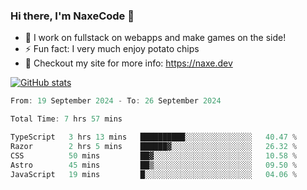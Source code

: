 ### Hi there, I'm NaxeCode 👋
- 🔭 I work on fullstack on webapps and make games on the side!
- ⚡ Fun fact: I very much enjoy potato chips
- 🔋 Checkout my site for more info: https://naxe.dev

[![GitHub stats](https://github-readme-stats.vercel.app/api?username=naxecode&theme=onedark)](https://naxe.dev)

<!--START_SECTION:waka-->

```csharp
From: 19 September 2024 - To: 26 September 2024

Total Time: 7 hrs 57 mins

TypeScript   3 hrs 13 mins   ██████████░░░░░░░░░░░░░░░   40.47 %
Razor        2 hrs 5 mins    ██████▓░░░░░░░░░░░░░░░░░░   26.32 %
CSS          50 mins         ██▓░░░░░░░░░░░░░░░░░░░░░░   10.58 %
Astro        45 mins         ██▒░░░░░░░░░░░░░░░░░░░░░░   09.50 %
JavaScript   19 mins         █░░░░░░░░░░░░░░░░░░░░░░░░   04.06 %
```

<!--END_SECTION:waka-->



<!--
**NaxeCode/NaxeCode** is a ✨ _special_ ✨ repository because its `README.md` (this file) appears on your GitHub profile.

Here are some ideas to get you started:

- 🔭 I’m currently working on Web apps for indie games!
- 🌱 I’m currently mastering C#
- 👯 I’m looking to collaborate on ...
- 🤔 I’m looking for help with ...
- 💬 Ask me about ...
- 📫 How to reach me: ...
- 😄 Pronouns: ...
- ⚡ Fun fact: I love chips
-->
